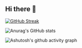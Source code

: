 ## Hi there 👋

<!--
**plinksie/plinksie** is a ✨ _special_ ✨ repository because its `README.md` (this file) appears on your GitHub profile.

Here are some ideas to get you started:

- 🔭 I’m currently working on ...
- 🌱 I’m currently learning ...
- 👯 I’m looking to collaborate on ...
- 🤔 I’m looking for help with ...
- 💬 Ask me about ...
- 📫 How to reach me: ...
- 😄 Pronouns: ...
- ⚡ Fun fact: ...
-->
<a href="https://git.io/streak-stats"><img src="https://streak-stats.demolab.com?user=plinksie&theme=dark-minimalist&fire=202025&currStreakLabel=D87F1B" alt="GitHub Streak" /></a>


![Anurag's GitHub stats](https://github-readme-stats.vercel.app/api?username=plinksie&show_icons=true&theme=tokyonight)

![Ashutosh's github activity graph](https://github-readme-activity-graph.vercel.app/graph?username=plinksie)
